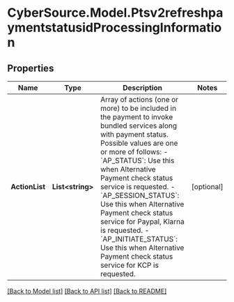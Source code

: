 # CyberSource.Model.Ptsv2refreshpaymentstatusidProcessingInformation
## Properties

Name | Type | Description | Notes
------------ | ------------- | ------------- | -------------
**ActionList** | **List&lt;string&gt;** | Array of actions (one or more) to be included in the payment to invoke bundled services along with payment status.  Possible values are one or more of follows:   - &#x60;AP_STATUS&#x60;: Use this when Alternative Payment check status service is requested.   - &#x60;AP_SESSION_STATUS&#x60;: Use this when Alternative Payment check status service for Paypal, Klarna is requested.   - &#x60;AP_INITIATE_STATUS&#x60;: Use this when Alternative Payment check status service for KCP is requested.  | [optional] 

[[Back to Model list]](../README.md#documentation-for-models) [[Back to API list]](../README.md#documentation-for-api-endpoints) [[Back to README]](../README.md)

